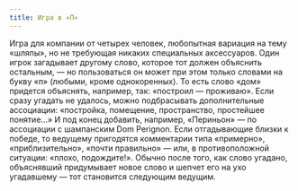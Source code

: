 ```yaml
---
title: Игра в «П»
---
```


Игра для компании от четырех человек, любопытная вариация на тему «шля­пы», но не требующая никаких специальных аксессуаров. Один игрок загадывает другому слово, которое тот должен объяснить остальным, — но пользоваться он может при этом только словами на букву «п» (любыми, кроме однокоренных). То есть слово «дом» придется объяснять, например, так: «построил — проживаю». Если сразу угадать не удалось, можно подбрасывать дополнительные ассоциации: «постройка, помещение, пространство, простей­шее понятие…» И под конец добавить, например, «Периньон» — по ассоциации с шампанским Dom Perignon. Если отгадывающие близки к победе, то ведуще­му пригодятся комментарии типа «примерно», «приблизительно», «почти пра­вильно» — или, в противоположной ситуации: «плохо, подождите!». Обычно после того, как слово угадано, объяснявший придумывает новое слово и шеп­чет его на ухо угадавшему — тот становится следующим ведущим.